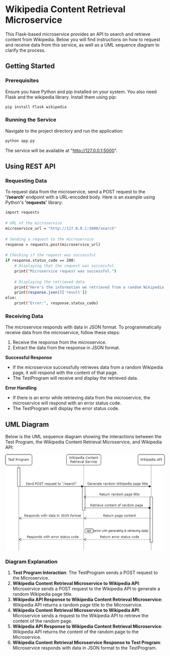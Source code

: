# Wikipedia Content Retrieval Microservice

This Flask-based microservice provides an API to search and retrieve content from Wikipedia. Below you will find instructions on how to request and receive data from this service, as well as a UML sequence diagram to clarify the process.

## Getting Started

### Prerequisites
Ensure you have Python and pip installed on your system. You also need Flask and the wikipedia library. Install them using pip:
```bash
pip install Flask wikipedia
```

### Running the Service
Navigate to the project directory and run the application:
```bash
python app.py
```
The service will be available at "http://127.0.0.1:5000". 


## Using REST API

### Requesting Data
To request data from the microservice, send a POST request to the **'/search'** endpoint with a URL-encoded body. Here is an example using Python's **'requests'** library:
```bash
import requests

# URL of the microservice
microservice_url = "http://127.0.0.1:5000/search"

# Sending a request to the microservice
response = requests.post(microservice_url)

# Checking if the request was successful
if response.status_code == 200:
    # Displaying that the request was successful
    print("Microservice request was successful.")
    
    # Displaying the retrieved data
    print("Here's the information we retrieved from a random Wikipedia page:\n")
    print(response.json()['result'])
else:
    print("Error:", response.status_code)
```

### Receiving Data
The microservice responds with data in JSON format. To programmatically receive data from the microservice, follow these steps:

1. Receive the response from the microservice.
2. Extract the data from the response in JSON format.

**Successful Response**
* If the microservice successfully retrieves data from a random Wikipedia page, it will respond with the content of that page.
* The TestProgram will receive and display the retrieved data.

**Error Handling**
* If there is an error while retrieving data from the microservice, the microservice will respond with an error status code.
* The TestProgram will display the error status code.

## UML Diagram
Below is the UML sequence diagram showing the interactions between the Test Program, the Wikipedia Content Retrieval Microservice, and Wikipedia API:

![UML Sequence Diagram](uml_diagram.png)

### Diagram Explanation
1. **Test Program Interaction**: The TestProgram sends a POST request to the Microservice.
2. **Wikipedia Content Retrieval Microservice to Wikipedia API**: Microservice sends a POST request to the Wikipedia API to generate a random Wikipedia page title.
3. **Wikipedia API Response to Wikipedia Content Retrieval Microservice**: Wikipedia API returns a random page title to the Microservice.
4. **Wikipedia Content Retrieval Microservice to Wikipedia API**: Microservice sends a request to the Wikipedia API to retrieve the content of the random page.
5. **Wikipedia API Response to Wikipedia Content Retrieval Microservice**: Wikipedia API returns the content of the random page to the Microservice.
6. **Wikipedia Content Retrieval Microservice Response to Test Program**: Microservice responds with data in JSON format to the TestProgram.

























